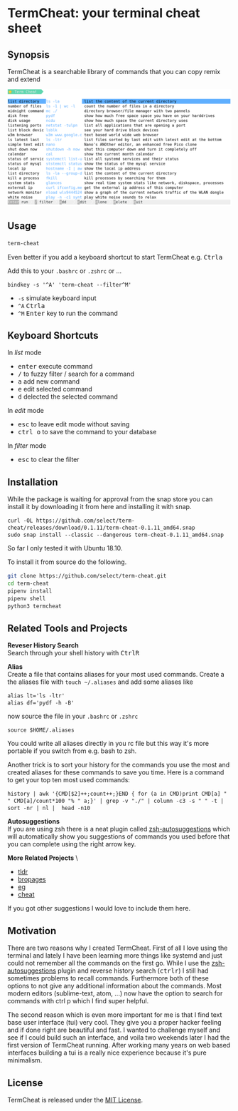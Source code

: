 # TermCheat: your terminal cheat sheet

## Synopsis

TermCheat is a searchable library of commands that you can copy remix and extend 

![TermCheat screenshot](img/Screenshot-TermCheat.png?raw=true)

## Usage

```bash
term-cheat
```

Even better if you add a keyboard shortcut to start TermCheat e.g. <kbd>Ctrl</kbd><kbd>a</kbd> 

Add this to your `.bashrc` or `.zshrc`  or ...

```
bindkey -s '^A' 'term-cheat --filter^M'
```

- `-s` simulate keyboard input
- `^A` <kbd>Ctrl</kbd><kbd>a</kbd>
- `^M` <kbd>Enter</kbd> key to run the command

## Keyboard Shortcuts

In *list* mode
- <kbd>enter</kbd> execute command
- <kbd>/</kbd> to fuzzy filter / search for a command 
- <kbd>a</kbd> add new command
- <kbd>e</kbd> edit selected command
- <kbd>d</kbd> delected the selected command


In *edit* mode
- <kbd>esc</kbd> to leave edit mode without saving
- <kbd>ctrl o</kbd> to save the command to your database

In *filter* mode
- <kbd>esc</kbd> to clear the filter

## Installation

While the package is waiting for approval from the snap store you can install it by downloading it from here and installing it with snap. 
```
curl -OL https://github.com/select/term-cheat/releases/download/0.1.11/term-cheat-0.1.11_amd64.snap
sudo snap install --classic --dangerous term-cheat-0.1.11_amd64.snap
```
So far I only tested it with Ubuntu 18.10.

<!-- Install the snap package (hopefully soon)
```bash
snap install term-cheat
```
 -->

To install it from source do the following.
```bash
git clone https://github.com/select/term-cheat.git
cd term-cheat
pipenv install
pipenv shell
python3 termcheat
```

## Related Tools and Projects

**Reveser History Search**\
Search through your shell history with <kbd>Ctrl</kbd><kbd>R</kbd>

**Alias** \
Create a file that contains aliases for your most used commands. 
Create a the aliases file with `touch ~/.aliases` and add some aliases like
```
alias lt='ls -ltr'
alias df='pydf -h -B'
```
now source the file in your `.bashrc` or `.zshrc` 
```
source $HOME/.aliases
```
You could write all aliases directly in you rc file but this way it's more portable if you switch from e.g. bash to zsh.

Another trick is to sort your history for the commands you use the most and created aliases for these commands to save you time. Here is a command to get your top ten most used commands:
```
history | awk '{CMD[$2]++;count++;}END { for (a in CMD)print CMD[a] " " CMD[a]/count*100 "% " a;}' | grep -v "./" | column -c3 -s " " -t | sort -nr | nl |  head -n10
```

**Autosuggestions** \
If you are using zsh there is a neat plugin called [zsh-autosuggestions](https://github.com/zsh-users/zsh-autosuggestions) which will automatically show you suggestions of commands you used before that you can complete using the right arrow key.

**More Related Projects** \

- [tldr](https://github.com/tldr-pages/tldr)
- [bropages](http://bropages.org/)
- [eg](https://github.com/srsudar/eg)
- [cheat](https://github.com/cheat/cheat) 

If you got other suggestions I would love to include them here.


## Motivation

There are two reasons why I created TermCheat. First of all I love using the terminal and lately I have been learning more things like systemd and just could not remember all the commands on the first go. While I use the [zsh-autosuggestions](https://github.com/zsh-users/zsh-autosuggestions) plugin and reverse history search (<kbd>ctrl</kbd><kbd>r</kbd>) I still had sometimes problems to recall commands. Furthermore both of these options to not give any additional information about the commands. Most modern editors (sublime-text, atom, ...) now have the option to search for commands with ctrl p which I find super helpful. 

The second reason which is even more important for me is that I find text base user interface (tui) very cool. They give you a proper hacker feeling and if done right are beautiful and fast. I wanted to challenge myself and see if I could build such an interface, and voila two weekends later I had the first version of TermCheat running. After working many years on web based interfaces building a tui is a really nice experience because it's pure minimalism.

## License

TermCheat is released under the [MIT License](http://termcheat.mit-license.org/).
